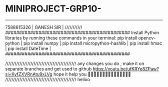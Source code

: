 # MINIPROJECT-GRP10-
___________
7588615326 |
GANESH SIR |
///////////
#############################################
Install Python libraries by running these commands in your terminal:
pip install opencv-python                   |
pip install numpy                           |
pip install micropython-hashlib             |
pip install hmac                            |
pip install DateTime                        |
#############################################

/////////////////////////////////////////////
any changes you do , make it on separate branches
and get used to  github
https://youtu.be/ufKRYe8ZPaw?si=KyfZXVRnAtu9xLVg
hope it help you 👍🏼🙏🏼🫠🫠🫠🫦🫦🙏🏼🙏🏼🙏🏼
/////////////////////////////////////////////
 helloo
